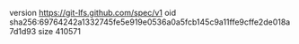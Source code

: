 version https://git-lfs.github.com/spec/v1
oid sha256:69764242a1332745fe5e919e0536a0a5fcb145c9a11ffe9cffe2de018a7d1d93
size 410571
